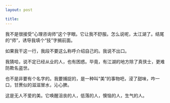 ```yaml
---
layout: post

title: 
---
```


我不是很接受“心理咨询师”这个字眼。它让我不舒服。怎么说呢，太江湖了。结尾的“师”，诱导我填个“技”字搁前面。

如果我干这一行，我段不要这么称呼介绍自己的。我说不出口。

我猜哈，说不定已经从业的人，也有困惑。毕竟，有江湖的地方除了真侠士，更难防欺名盗世。

也不是非要有个名字的。我要捕捉的，是一种叫“美”的事物吧，浸了甜味，咋一口，甘蔗似的滋滋冒水，沁心脾。

这是无人不爱的美。它唤醒沮丧的人，低落的人，懊恼的人，生气的人。







	
	



